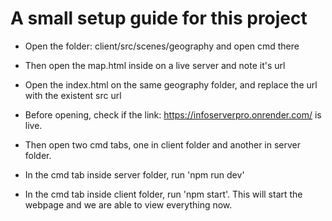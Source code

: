 # A small setup guide for this project


- Open the folder: client/src/scenes/geography and open cmd there
- Then open the map.html inside on a live server and note it's url
- Open the index.html on the same geography folder, and replace the url with the existent src url

- Before opening, check if the link: https://infoserverpro.onrender.com/ is live.

- Then open two cmd tabs, one in client folder and another in server folder.
- In the cmd tab inside server folder, run 'npm run dev'
- In the cmd tab inside client folder, run 'npm start'. This will start the webpage and we are able to view everything now.

